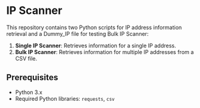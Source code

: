 # IP Scanner

This repository contains two Python scripts for IP address information retrieval and a Dummy_IP file for testing Bulk IP Scanner:

1. **Single IP Scanner**: Retrieves information for a single IP address.
2. **Bulk IP Scanner**: Retrieves information for multiple IP addresses from a CSV file.

## Prerequisites

- Python 3.x
- Required Python libraries: `requests`, `csv`

